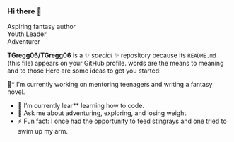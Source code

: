 ### Hi there 👋 
Aspiring fantasy author  
Youth Leader  
Adventurer

**TGregg06/TGregg06** is a ✨ _special_ ✨ repository because its `README.md` (this file) appears on your GitHub profile.
words are the means to meaning and to those 
Here are some ideas to get you started:


 🔭* I’m currently working on mentoring teenagers and writing a fantasy novel.
- 🌱 I’m currently lear** learning how to code.
- 💬 Ask me about adventuring, exploring, and losing weight.
- ⚡ Fun fact: I once had the opportunity to feed stingrays and one tried to swim up my arm. 